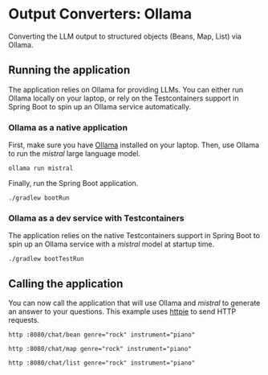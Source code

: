 # Output Converters: Ollama

Converting the LLM output to structured objects (Beans, Map, List) via Ollama.

## Running the application

The application relies on Ollama for providing LLMs. You can either run Ollama locally on your laptop, or rely on the Testcontainers support in Spring Boot to spin up an Ollama service automatically.

### Ollama as a native application

First, make sure you have [Ollama](https://ollama.ai) installed on your laptop.
Then, use Ollama to run the _mistral_ large language model.

```shell
ollama run mistral
```

Finally, run the Spring Boot application.

```shell
./gradlew bootRun
```

### Ollama as a dev service with Testcontainers

The application relies on the native Testcontainers support in Spring Boot to spin up an Ollama service with a _mistral_ model at startup time.

```shell
./gradlew bootTestRun
```

## Calling the application

You can now call the application that will use Ollama and _mistral_ to generate an answer to your questions.
This example uses [httpie](https://httpie.io) to send HTTP requests.

```shell
http :8080/chat/bean genre="rock" instrument="piano"
```

```shell
http :8080/chat/map genre="rock" instrument="piano"
```

```shell
http :8080/chat/list genre="rock" instrument="piano"
```

